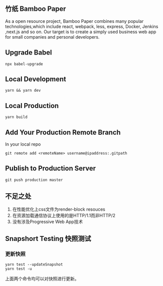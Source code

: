 ## 竹纸 Bamboo Paper

As a open resource project, Bamboo Paper combines many popular technologies,which include react, webpack, less, express, Docker, Jenkins ,next.js and so on. Our target is to create a simply used business web app for small companies and personal developers.


## Upgrade Babel
```
npx babel-upgrade
```
## Local Development

```shell
yarn && yarn dev
```

## Local Production

```shell
yarn build
```

## Add Your Production Remote Branch

In your local repo
```shell
git remote add <remoteName> username@ipaddress:.gitpath 
```

## Publish to Production Server

```shell
git push production master
```

## 不足之处

1. 在性能优化上css文件为render-block resouces
2. 在资源加载通信协议上使用的是HTTP/1.1而非HTTP/2
3. 没有涉及Progressive Web App技术

## Snapshort Testing 快照测试

### 更新快照

```
yarn test --updateSnapshot
yarn test -u 
```

上面两个命令均可以对快照进行更新。